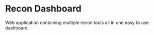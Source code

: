 # Recon Dashboard 
Web application containing multiple recon tools all in one easy to use dashboard.
